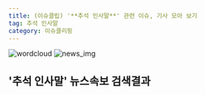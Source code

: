 ```yaml
---
title: (이슈클립) '**추석 인사말**' 관련 이슈, 기사 모아 보기
tag: 추석 인사말
category: 이슈클리핑
---
```

![wordcloud](https://s3.ap-northeast-2.amazonaws.com/lyrics101-wordcloud/2018-09-21-1537482326.png)
![news_img](https://user-images.githubusercontent.com/42597476/44507050-1206f400-a6e4-11e8-8d98-7ffbfebb353f.png)
## **'**추석 인사말**'** 뉴스속보 검색결과

